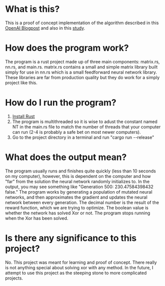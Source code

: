 # What is this?
This is a proof of concept implementation of the algorithm described in this
[OpenAI Blogpost](https://openai.com/blog/evolution-strategies/) and also in this [study](https://arxiv.org/pdf/1703.03864.pdf).

# How does the program work?
The program is a rust project made up of three main components: matrix.rs, nn.rs, and main.rs. matrix.rs contains a small and simple matrix library built simply for use in nn.rs which is a small feedforward neural network library. These libraries are far from production quality but they do work for a simply project like this.

# How do I run the program?
1. [Install Rust](https://www.rust-lang.org/)
2. The program is multithreaded so it is wise to adust the constant named NT in the main.rs file to match the number of threads that your computer can run (2-4 is probably a safe bet on most newer computers).
3. Go to the project directory in a terminal and run "cargo run --release"

# What does the output mean?
The program usually runs and finishes quite quickly (less than 10 seconds on my computer), however, this is dependent on the computer and how "far" from the solution the neural network randomly initializes to. In the output, you may see something like "Generation 500: 230.47584398432 false." The program works by generating a population of mutated neural networks, and then approximates the gradient and updates the neural network between every generation. The decimal number is the result of the reward function, which we are trying to optimize. The boolean value is whether the network has solved Xor or not. The program stops running when the Xor has been solved.

# Is there any significance to this project?
No. This project was meant for learning and proof of concept. There really is not anything special about solving xor with any method. In the future, I attempt to use this project as the steeping stone to more complicated projects.
